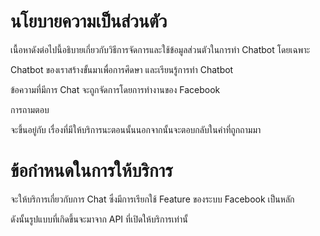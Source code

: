 # นโยบายความเป็นส่วนตัว

เนื้อหาดังต่อไปนี้อธิบายเกี่ยวกับวิธีการจัดการและใช้ข้อมูลส่วนตัวในการทำ Chatbot โดยเฉพาะ

Chatbot ของเราสร้างขั้นมาเพื่อการศึดษา และเรียนรู้การทำ Chatbot

ข้อความที่มีการ Chat จะถูกจัดการโดยการทำงานของ Facebook

การถามตอบ

จะขึ้นอยู่กับ เรื่องที่มีให้บริการนะตอนนั้นนอกจากนั้นจะตอบกลับในคำที่ถูกถามมา

# ข้อกำหนดในการให้บริการ

จะให้บริการเกี่ยวกับการ Chat ซึ่งมีการเรียกใช้ Feature ของระบบ Facebook เป็นหลัก

ดังนั้นรูปแบบที่เกิดขึ้นจะมาจาก API ที่เปิดให้บริการเท่านั้
